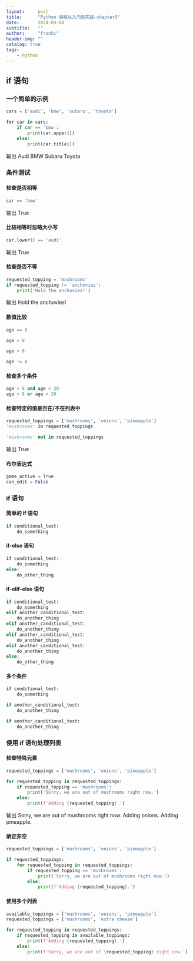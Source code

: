 ```yaml
---
layout:     post
title:      "Python 编程从入门到实践-chapter5"
date:       2024-03-04
subtitle:   ""
author:     "franki"
header-img: ""
catalog: true
tags:
    - Python
---
```


## if 语句

### 一个简单的示例

```python
cars = ['audi', 'bmw', 'subaru', 'toyota']

for car in cars:
    if car == 'bmw':
        print(car.upper())
    else:
        print(car.title())
```

输出
Audi
BMW
Subaru
Toyota

### 条件测试

#### 检查是否相等

```python
car == 'bmw'
```

输出 True

#### 比较相等时忽略大小写

```python
car.lower() == 'audi'
```

输出 True

#### 检查是否不等

```python
requested_topping = 'mushrooms'
if requested_topping != 'anchovies':
    print('Hold the anchovies!')
```

输出 Hold the anchovies!

#### 数值比较

```python
age == 8

age < 8

age > 8

age != 8
```

#### 检查多个条件

```python
age > 8 and age < 20
age > 8 or age < 20
```

#### 检查特定的值是否在/不在列表中

```python
requested_toppings = ['mushrooms', 'onions', 'pineapple']
'mushrooms' in requested_toppings

'mushrooms' not in requested_toppings
```

输出 True

#### 布尔表达式

```python
game_active = True
can_edit = False
```

### if 语句

#### 简单的 if 语句

```python
if conditional_test:
    do_something
```

#### if-else 语句

```python
if conditional_test:
    do_something
else:
    do_other_thing
```

#### if-elif-else 语句

```python
if conditional_test:
    do_something
elif another_canditional_test:
    do_another_thing
elif another_canditional_test:
    do_another_thing
elif another_canditional_test:
    do_another_thing
elif another_canditional_test:
    do_another_thing
else:
    do_other_thing
```

#### 多个条件

```python
if conditional_test:
    do_something

if another_canditional_test:
    do_another_thing

if another_canditional_test:
    do_another_thing
```

### 使用 if 语句处理列表

#### 检查特殊元素

```python
requested_toppings = ['mushrooms', 'onions', 'pineapple']

for requested_topping in requested_toppings:
    if requested_topping == 'mushrooms':
        print('Sorry, we are out of mushrooms right now.')
    else:
        print(f'Adding {requested_topping}.')
```

输出
Sorry, we are out of mushrooms right now.
Adding onions.
Adding pineapple.

#### 确定非空

```python
requested_toppings = ['mushrooms', 'onions', 'pineapple']

if requested_toppings:
    for requested_topping in requested_toppings:
        if requested_topping == 'mushrooms':
            print('Sorry, we are out of mushrooms right now.')
        else:
            print(f'Adding {requested_topping}.')
```

#### 使用多个列表

```python
available_toppings = ['mushrooms', 'onions', 'pineapple']
requested_toppings = ['mushrooms', 'extra cheese']

for requested_topping in requested_toppings:
    if requested_topping in available_toppings:
        print(f'Adding {requested_topping}.')
    else:
        print(f'Sorry, we are out of {requested_topping} right now.')
```
